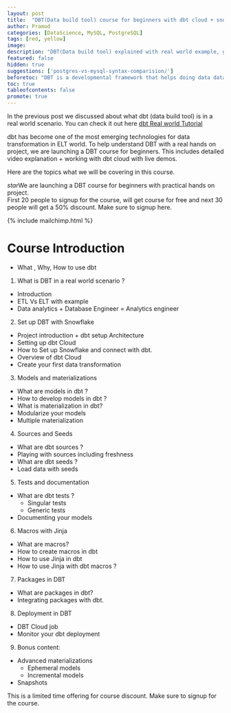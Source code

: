 ```yaml
---
layout: post
title:  "DBT(Data build tool) course for beginners with dbt cloud + snowflake"
author: Pramod
categories: [DataScience, MySQL, PostgreSQL]
tags: [red, yellow]
image: 
description: "DBT(Data build tool) explained with real world example, going from ETL to ELT and where exactly dbt fits in data transformation. DBT as it stands for data build tool connects with your data warehouse directly and can interact with all data reads and writes. If you want to perform some data analysis all we need to do is write simple SELECT queries on the raw data table. Once you write your SELECT query and run it, DBT automatically takes care of fetching the data, applying all different validations, logics and writes the data back into your warehouse."
featured: false
hidden: true
suggestions: ['postgres-vs-mysql-syntax-comparision/']
beforetoc: "DBT is a developmental framework that helps doing data data tranformation with simple SELECT queris. "
toc: true
tableofcontents: false
promote: true
---
```


In the previous post we discussed about what dbt (data build tool) is in a real world scenario. You can check it out here [dbt Real world Tutorial](/dbt-tutorial-real-world-scenario-guide/)

dbt has become one of the most emerging technologies for data transformation in ELT world. 
To help understand DBT with a real hands on project, we are launching a DBT course for beginners. This includes 
detailed video explanation + working with dbt cloud with live demos. 

Here are the topics what we will be covering in this course. 

<div class="alert alert-warning" role="alert">
    <span class="text"><i class="material-icons">star</i>We are launching a DBT course for beginners with practical hands on project. <br>
      First 20 people to signup for the course, will get course for free and next 30 people will get a 50% discount. Make sure to signup here.
   </span>
</div>

{% include mailchimp.html %}


# Course Introduction
- What , Why, How to use dbt

1. What is DBT in a real world scenario ?
- Introduction
- ETL Vs ELT with example
- Data analytics + Database Engineer = Analytics engineer

2. Set up DBT with Snowflake
- Project introduction + dbt setup Architecture
- Setting up dbt Cloud
- How to Set up Snowflake and connect with dbt.
- Overview of dbt Cloud
- Create your first data transformation

3. Models and materializations
- What are models in dbt ?
- How to develop models in dbt ?
- What is materialization in dbt?
- Modularize your models
- Multiple materialization

4. Sources and Seeds
- What are dbt sources ?
- Playing with sources including freshness
- What are dbt seeds ?
- Load data with seeds

5. Tests and documentation
- What are dbt tests ?
  - Singular tests
  - Generic tests
- Documenting your models

6. Macros with Jinja
- What are macros?
- How to create macros in dbt
- How to use Jinja in dbt
- How to use Jinja with dbt macros ?

7. Packages in DBT
- What are packages in dbt?
- Integrating packages with dbt.

8. Deployment in DBT
- DBT Cloud job
- Monitor your dbt deployment

9. Bonus content:
- Advanced materializations
  - Ephemeral models
  - Incremental models
- Snapshots

This is a limited time offering for course discount. Make sure to signup for the course. 